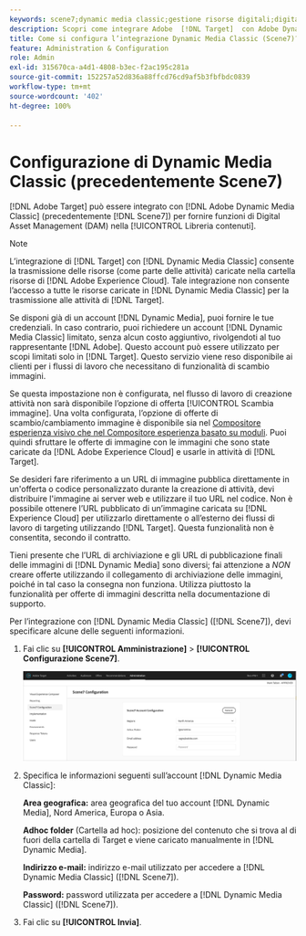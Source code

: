 ```yaml
---
keywords: scene7;dynamic media classic;gestione risorse digitali;digital asset management;risorse;assets;dam;libreria contenuti;cambiare immagine
description: Scopri come integrare Adobe  [!DNL Target]  con Adobe Dynamic Media Classic (precedentemente Scene7) per il Digital Asset Management (DAM) nella Libreria contenuti.
title: Come si configura l’integrazione Dynamic Media Classic (Scene7)?
feature: Administration & Configuration
role: Admin
exl-id: 315670ca-a4d1-4808-b3ec-f2ac195c281a
source-git-commit: 152257a52d836a88ffcd76cd9af5b3fbfbdc0839
workflow-type: tm+mt
source-wordcount: '402'
ht-degree: 100%

---
```


# Configurazione di Dynamic Media Classic (precedentemente Scene7)

[!DNL Adobe Target] può essere integrato con [!DNL Adobe Dynamic Media Classic] (precedentemente [!DNL Scene7]) per fornire funzioni di Digital Asset Management (DAM) nella [!UICONTROL Libreria contenuti].

>[!NOTE]
>
>L’integrazione di [!DNL Target] con [!DNL Dynamic Media Classic] consente la trasmissione delle risorse (come parte delle attività) caricate nella cartella risorse di [!DNL Adobe Experience Cloud]. Tale integrazione non consente l’accesso a tutte le risorse caricate in [!DNL Dynamic Media Classic] per la trasmissione alle attività di [!DNL Target].

Se disponi già di un account [!DNL Dynamic Media], puoi fornire le tue credenziali. In caso contrario, puoi richiedere un account [!DNL Dynamic Media Classic] limitato, senza alcun costo aggiuntivo, rivolgendoti al tuo rappresentante [!DNL Adobe]. Questo account può essere utilizzato per scopi limitati solo in [!DNL Target]. Questo servizio viene reso disponibile ai clienti per i flussi di lavoro che necessitano di funzionalità di scambio immagini.

<!-- 
>[!NOTE]
>
>A restricted-use, free [!DNL Dynamic Media Classic] account for [!DNL Adobe Target] is no longer supported for new customers or new users. Existing sign-in credentials work as usual. 
-->

Se questa impostazione non è configurata, nel flusso di lavoro di creazione attività non sarà disponibile l’opzione di offerta [!UICONTROL Scambia immagine]. Una volta configurata, l’opzione di offerte di scambio/cambiamento immagine è disponibile sia nel [Compositore esperienza visivo che nel Compositore esperienza basato su moduli](/help/main/c-experiences/experiences.md#concept_A2E10F6AFB3D4AEAB6951EE14688848D). Puoi quindi sfruttare le offerte di immagine con le immagini che sono state caricate da [!DNL Adobe Experience Cloud] e usarle in attività di [!DNL Target].

Se desideri fare riferimento a un URL di immagine pubblica direttamente in un&#39;offerta o codice personalizzato durante la creazione di attività, devi distribuire l&#39;immagine ai server web e utilizzare il tuo URL nel codice. Non è possibile ottenere l’URL pubblicato di un’immagine caricata su [!DNL Experience Cloud] per utilizzarlo direttamente o all’esterno dei flussi di lavoro di targeting utilizzando [!DNL Target]. Questa funzionalità non è consentita, secondo il contratto.

Tieni presente che l’URL di archiviazione e gli URL di pubblicazione finali delle immagini di [!DNL Dynamic Media] sono diversi; fai attenzione a *NON* creare offerte utilizzando il collegamento di archiviazione delle immagini, poiché in tal caso la consegna non funziona. Utilizza piuttosto la funzionalità per offerte di immagini descritta nella documentazione di supporto.

Per l’integrazione con [!DNL Dynamic Media Classic] ([!DNL Scene7]), devi specificare alcune delle seguenti informazioni.

1. Fai clic su **[!UICONTROL Amministrazione]** > **[!UICONTROL Configurazione Scene7]**.

   ![Pagina Scene7](/help/main/administrating-target/assets/scene7.png)

1. Specifica le informazioni seguenti sull’account [!DNL Dynamic Media Classic]:

   **Area geografica:** area geografica del tuo account [!DNL Dynamic Media], Nord America, Europa o Asia.

   **Adhoc folder** (Cartella ad hoc): posizione del contenuto che si trova al di fuori della cartella di Target e viene caricato manualmente in [!DNL Dynamic Media].

   **Indirizzo e-mail:** indirizzo e-mail utilizzato per accedere a [!DNL Dynamic Media Classic] ([!DNL Scene7]).

   **Password:** password utilizzata per accedere a [!DNL Dynamic Media Classic] ([!DNL Scene7]).

1. Fai clic su **[!UICONTROL Invia]**.
